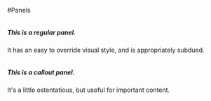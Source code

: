#Panels

<div class="row">
    <div class="large-6 columns">
        <div class="panel">
            <h5>This is a regular panel.</h5>
            <p>It has an easy to override visual style, and is appropriately subdued.</p>
        </div>
    </div>
    <div class="large-6 columns">
        <div class="panel callout radius">
            <h5>This is a callout panel.</h5>
            <p>It's a little ostentatious, but useful for important content.</p>
        </div>
    </div>
</div>